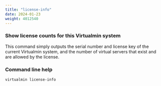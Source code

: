 ```yaml
---
title: "license-info"
date: 2024-01-23
weight: 4012540
---
```


### Show license counts for this Virtualmin system

This command simply outputs the serial number and license key of the current Virtualmin system, and the number of virtual servers that exist and are allowed by the license.

### Command line help

```text
virtualmin license-info
```
